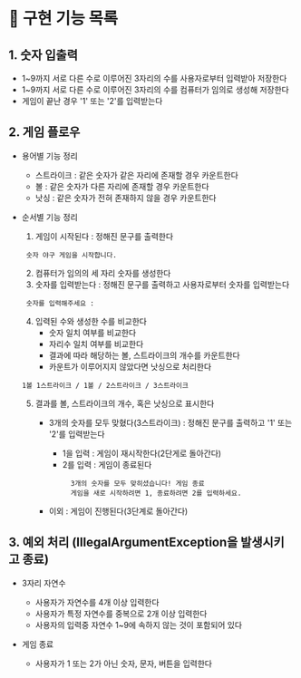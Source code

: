 # 🎈 구현 기능 목록

## 1. 숫자 입출력
 - 1~9까지 서로 다른 수로 이루어진 3자리의 수를 사용자로부터 입력받아 저장한다
 - 1~9까지 서로 다른 수로 이루어진 3자리의 수를 컴퓨터가 임의로 생성해 저장한다
 - 게임이 끝난 경우 '1' 또는 '2'를 입력받는다

## 2. 게임 플로우
 - 용어별 기능 정리
   - 스트라이크 : 같은 숫자가 같은 자리에 존재할 경우 카운트한다
   - 볼 : 같은 숫자가 다른 자리에 존재할 경우 카운트한다
   - 낫싱 : 같은 숫자가 전혀 존재하지 않을 경우 카운트한다
   
   
 - 순서별 기능 정리
   1) 게임이 시작된다 : 정해진 문구를 출력한다
   ``` 
    숫자 야구 게임을 시작합니다.
   ```
   2) 컴퓨터가 임의의 세 자리 숫자를 생성한다
   3) 숫자를 입력받는다 : 정해진 문구를 출력하고 사용자로부터 숫자를 입력받는다
   ``` 
    숫자를 입력해주세요 :
   ```
   4) 입력된 수와 생성한 수를 비교한다
      - 숫자 일치 여부를 비교한다
      - 자리수 일치 여부를 비교한다
      - 결과에 따라 해당하는 볼, 스트라이크의 개수를 카운트한다
      - 카운트가 이루어지지 않았다면 낫싱으로 처리한다
   ``` 
   1볼 1스트라이크 / 1볼 / 2스트라이크 / 3스트라이크
   ```
   5) 결과를 볼, 스트라이크의 개수, 혹은 낫싱으로 표시한다
      - 3개의 숫자를 모두 맞혔다(3스트라이크) : 정해진 문구를 출력하고 '1' 또는 '2'를 입력받는다
        - 1을 입력 : 게임이 재시작한다(2단게로 돌아간다)
        - 2를 입력 : 게임이 종료된다
           ``` 
             3개의 숫자를 모두 맞히셨습니다! 게임 종료
             게임을 새로 시작하려면 1, 종료하려면 2를 입력하세요.
           ```
          
      - 이외 : 게임이 진행된다(3단계로 돌아간다)
      
## 3. 예외 처리 (IllegalArgumentException을 발생시키고 종료)

 - 3자리 자연수
   - 사용자가 자연수를 4개 이상 입력한다
   - 사용자가 특정 자연수를 중복으로 2개 이상 입력한다
   - 사용자의 입력중 자연수 1~9에 속하지 않는 것이 포함되어 있다

 - 게임 종료
   - 사용자가 1 또는 2가 아닌 숫자, 문자, 버튼을 입력한다
